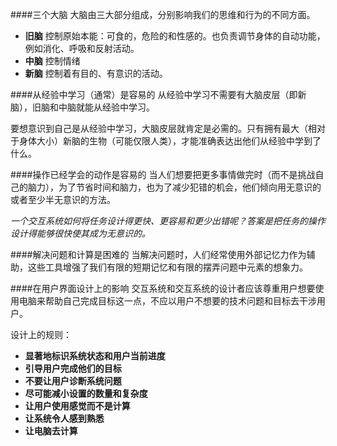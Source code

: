 ####三个大脑
大脑由三大部分组成，分别影响我们的思维和行为的不同方面。
- **旧脑** 控制原始本能：可食的，危险的和性感的。也负责调节身体的自动功能，例如消化、呼吸和反射活动。
- **中脑** 控制情绪
- **新脑** 控制着有目的、有意识的活动。

####从经验中学习（通常）是容易的
从经验中学习不需要有大脑皮层（即新脑），旧脑和中脑就能从经验中学习。

要想意识到自己是从经验中学习，大脑皮层就肯定是必需的。只有拥有最大（相对于身体大小）新脑的生物（可能仅限人类），才能准确表达出他们从经验中学到了什么。

####操作已经学会的动作是容易的
当人们想要把更多事情做完时（而不是挑战自己的脑力），为了节省时间和脑力，也为了减少犯错的机会，他们倾向用无意识的或者至少半无意识的方法。

*一个交互系统如何将任务设计得更快、更容易和更少出错呢？答案是把任务的操作设计得能够很快使其成为无意识的。*

####解决问题和计算是困难的
当解决问题时，人们经常使用外部记忆力作为辅助，这些工具增强了我们有限的短期记忆和有限的摆弄问题中元素的想象力。

####在用户界面设计上的影响
交互系统和交互系统的设计者应该尊重用户想要使用电脑来帮助自己完成目标这一点，不应以用户不想要的技术问题和目标去干涉用户。

设计上的规则：
- **显著地标识系统状态和用户当前进度**
- **引导用户完成他们的目标**
- **不要让用户诊断系统问题**
- **尽可能减小设置的数量和复杂度**
- **让用户使用感觉而不是计算**
- **让系统令人感到熟悉**
- **让电脑去计算** 



